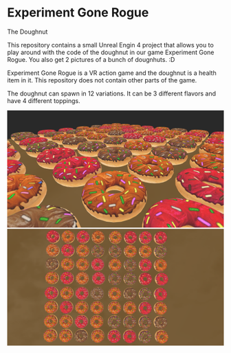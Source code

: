 # Experiment Gone Rogue

The Doughnut

This repository contains a small Unreal Engin 4 project that allows you to play around with 
the code of the doughnut in our game Experiment Gone Rogue. You also get 2 pictures of a bunch of dougnhuts. :D
 
 Experiment Gone Rogue is a VR action game and the doughnut is a health item in it. 
 This repository does not contain other parts of the game. 
 
 The doughnut can spawn in 12 variations. It can be 3 different flavors and have 4 different toppings.
 
 ![Doughnut Screenshot 1](https://raw.githubusercontent.com/ExperimentGoneRogue/Experiment-Gone-Rogue/master/Dougnuts_screenshot.png)
 ![Doughnut Screenshot 2](https://raw.githubusercontent.com/ExperimentGoneRogue/Experiment-Gone-Rogue/master/Dougnuts_screenshot_2.png)
